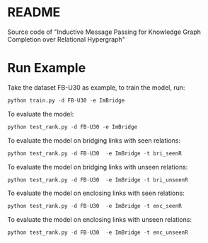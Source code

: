 # README
Source code of "Inductive Message Passing for Knowledge Graph Completion over Relational Hypergraph"

# Run Example
Take the dataset FB-U30 as example, to train the model, run:
```python
python train.py -d FB-U30 -e ImBridge
```

To evaluate the model:
```python
python test_rank.py -d FB-U30 -e ImBridge
```

To evaluate the model on bridging links with seen relations:
```python
python test_rank.py -d FB-U30  -e ImBridge -t bri_seenR
```

To evaluate the model on bridging links with unseen relations:
```python
python test_rank.py -d FB-U30  -e ImBridge -t bri_unseenR
```

To evaluate the model on enclosing links with seen relations:
```python
python test_rank.py -d FB-U30  -e ImBridge -t enc_seenR
```

To evaluate the model on enclosing links with unseen relations:
```python
python test_rank.py -d FB-U30  -e ImBridge -t enc_unseenR
```

